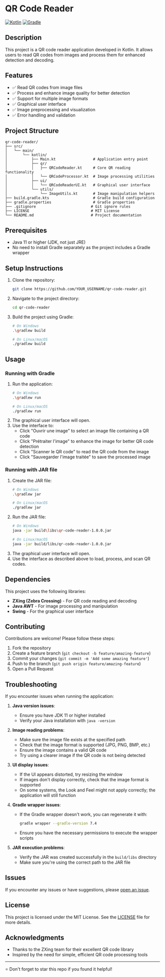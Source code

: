 # QR Code Reader

[![Kotlin](https://img.shields.io/badge/kotlin-%237F52FF.svg?style=for-the-badge&logo=kotlin&logoColor=white)](https://kotlinlang.org/)
[![Gradle](https://img.shields.io/badge/Gradle-02303A.svg?style=for-the-badge&logo=Gradle&logoColor=white)](https://gradle.org/)

## Description
This project is a QR code reader application developed in Kotlin. It allows users to read QR codes from images and process them for enhanced detection and decoding.

## Features
- ✅ Read QR codes from image files
- ✅ Process and enhance image quality for better detection
- ✅ Support for multiple image formats
- ✅ Graphical user interface
- ✅ Image preprocessing and visualization
- ✅ Error handling and validation

## Project Structure
```
qr-code-reader/
├── src/
│   └── main/
│       └── kotlin/
│           ├── Main.kt                 # Application entry point
│           ├── qr/
│           │   ├── QRCodeReader.kt     # Core QR reading functionality
│           │   └── QRCodeProcessor.kt  # Image processing utilities
│           ├── ui/
│           │   └── QRCodeReaderUI.kt   # Graphical user interface
│           └── utils/
│               └── ImageUtils.kt       # Image manipulation helpers
├── build.gradle.kts                    # Gradle build configuration
├── gradle.properties                   # Gradle properties
├── .gitignore                         # Git ignore rules
├── LICENSE                            # MIT License
└── README.md                          # Project documentation
```

## Prerequisites
- Java 11 or higher (JDK, not just JRE)
- No need to install Gradle separately as the project includes a Gradle wrapper

## Setup Instructions
1. Clone the repository:
   ```bash
   git clone https://github.com/YOUR_USERNAME/qr-code-reader.git
   ```
2. Navigate to the project directory:
   ```bash
   cd qr-code-reader
   ```
3. Build the project using Gradle:
   ```bash
   # On Windows
   .\gradlew build

   # On Linux/macOS
   ./gradlew build
   ```

## Usage

### Running with Gradle
1. Run the application:
   ```bash
   # On Windows
   .\gradlew run

   # On Linux/macOS
   ./gradlew run
   ```
2. The graphical user interface will open.
3. Use the interface to:
   - Click "Ouvrir une image" to select an image file containing a QR code
   - Click "Prétraiter l'image" to enhance the image for better QR code detection
   - Click "Scanner le QR code" to read the QR code from the image
   - Click "Sauvegarder l'image traitée" to save the processed image

### Running with JAR file
1. Create the JAR file:
   ```bash
   # On Windows
   .\gradlew jar

   # On Linux/macOS
   ./gradlew jar
   ```
2. Run the JAR file:
   ```bash
   # On Windows
   java -jar build\libs\qr-code-reader-1.0.0.jar

   # On Linux/macOS
   java -jar build/libs/qr-code-reader-1.0.0.jar
   ```
3. The graphical user interface will open.
4. Use the interface as described above to load, process, and scan QR codes.

## Dependencies
This project uses the following libraries:
- **ZXing (Zebra Crossing)** - For QR code reading and decoding
- **Java AWT** - For image processing and manipulation
- **Swing** - For the graphical user interface

## Contributing
Contributions are welcome! Please follow these steps:
1. Fork the repository
2. Create a feature branch (`git checkout -b feature/amazing-feature`)
3. Commit your changes (`git commit -m 'Add some amazing feature'`)
4. Push to the branch (`git push origin feature/amazing-feature`)
5. Open a Pull Request

## Troubleshooting

If you encounter issues when running the application:

1. **Java version issues**:
   - Ensure you have JDK 11 or higher installed
   - Verify your Java installation with `java -version`

2. **Image reading problems**:
   - Make sure the image file exists at the specified path
   - Check that the image format is supported (JPG, PNG, BMP, etc.)
   - Ensure the image contains a valid QR code
   - Try using a clearer image if the QR code is not being detected

3. **UI display issues**:
   - If the UI appears distorted, try resizing the window
   - If images don't display correctly, check that the image format is supported
   - On some systems, the Look and Feel might not apply correctly; the application will still function

4. **Gradle wrapper issues**:
   - If the Gradle wrapper doesn't work, you can regenerate it with:
     ```bash
     gradle wrapper --gradle-version 7.4
     ```
   - Ensure you have the necessary permissions to execute the wrapper scripts

5. **JAR execution problems**:
   - Verify the JAR was created successfully in the `build/libs` directory
   - Make sure you're using the correct path to the JAR file

## Issues
If you encounter any issues or have suggestions, please [open an issue](https://github.com/YOUR_USERNAME/qr-code-reader/issues).

## License
This project is licensed under the MIT License. See the [LICENSE](LICENSE) file for more details.

## Acknowledgments
- Thanks to the ZXing team for their excellent QR code library
- Inspired by the need for simple, efficient QR code processing tools

---
⭐ Don't forget to star this repo if you found it helpful!
